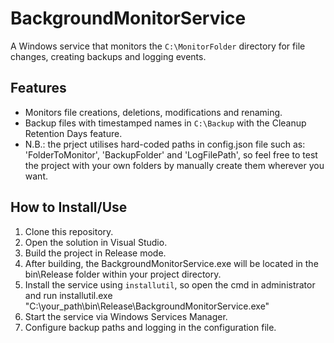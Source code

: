 # BackgroundMonitorService

A Windows service that monitors the `C:\MonitorFolder` directory for file changes, creating backups and logging events.

## Features
- Monitors file creations, deletions, modifications and renaming.
- Backup files with timestamped names in `C:\Backup` with the Cleanup Retention Days feature.
- N.B.: the prject utilises hard-coded paths in config.json file such as: 'FolderToMonitor', 'BackupFolder' and 'LogFilePath', so feel free to test the project with your own folders by manually create them wherever you want.

## How to Install/Use
1. Clone this repository.
2. Open the solution in Visual Studio.
3. Build the project in Release mode.
4. After building, the BackgroundMonitorService.exe will be located in the bin\Release folder within your project directory.
5. Install the service using `installutil`, so open the cmd in administrator and run installutil.exe "C:\your_path\bin\Release\BackgroundMonitorService.exe"
6. Start the service via Windows Services Manager.
7. Configure backup paths and logging in the configuration file.

